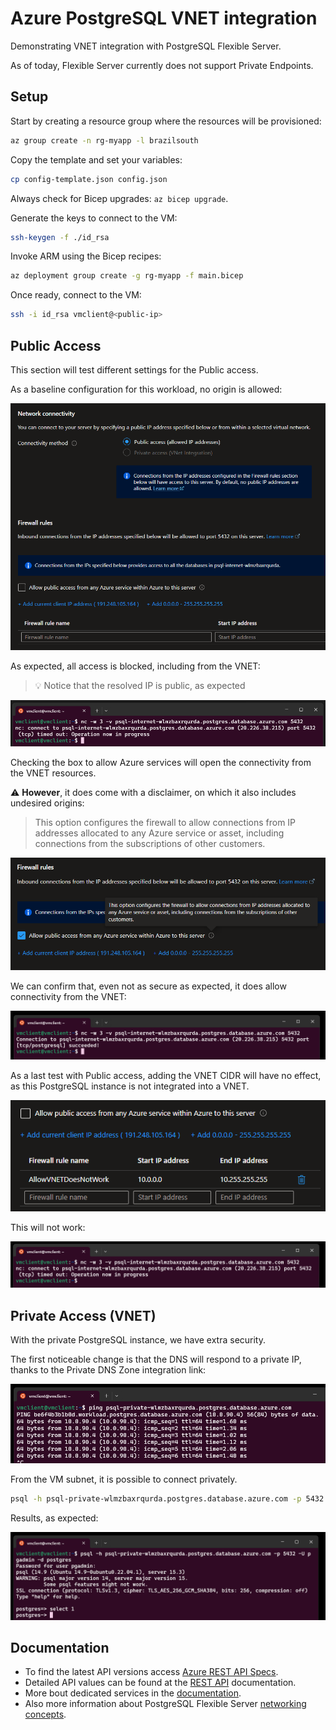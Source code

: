 # Azure PostgreSQL VNET integration

Demonstrating VNET integration with PostgreSQL Flexible Server.

As of today, Flexible Server currently does not support Private Endpoints.

## Setup

Start by creating a resource group where the resources will be provisioned:

```sh
az group create -n rg-myapp -l brazilsouth
```

Copy the template and set your variables:

```sh
cp config-template.json config.json
```

Always check for Bicep upgrades: `az bicep upgrade`.

Generate the keys to connect to the VM:

```sh
ssh-keygen -f ./id_rsa
```

Invoke ARM using the Bicep recipes:

```sh
az deployment group create -g rg-myapp -f main.bicep
```

Once ready, connect to the VM:

```sh
ssh -i id_rsa vmclient@<public-ip>
```

## Public Access

This section will test different settings for the Public access.

As a baseline configuration for this workload, no origin is allowed:

<img src=".assets/public-001.png" width=700 />

As expected, all access is blocked, including from the VNET:

> 💡 Notice that the resolved IP is public, as expected

<img src=".assets/public-002.png" />

Checking the box to allow Azure services will open the connectivity from the VNET resources.

⚠️ **However**, it does come with a disclaimer, on which it also includes undesired origins:

> This option configures the firewall to allow connections from IP addresses allocated to any Azure service or asset, including connections from the subscriptions of other customers.

<img src=".assets/public-003.png" />

We can confirm that, even not as secure as expected, it does allow connectivity from the VNET:

<img src=".assets/public-004.png" />

As a last test with Public access, adding the VNET CIDR will have no effect, as this PostgreSQL instance is not integrated into a VNET.

<img src=".assets/public-005.png" />

This will not work:

<img src=".assets/public-006.png" />


## Private Access (VNET)

With the private PostgreSQL instance, we have extra security.

The first noticeable change is that the DNS will respond to a private IP, thanks to the Private DNS Zone integration link:

<img src=".assets/private-001.png" />

From the VM subnet, it is possible to connect privately.

```sh
psql -h psql-private-wlmzbaxrqurda.postgres.database.azure.com -p 5432 -U pgadmin -d postgres
```

Results, as expected:

<img src=".assets/private-002.png" />

## Documentation

- To find the latest API versions access [Azure REST API Specs][1].
- Detailed API values can be found at the [REST API][2] documentation.
- More bout dedicated services in the [documentation][3].
- Also more information about PostgreSQL Flexible Server [networking concepts][4].

[1]: https://github.com/Azure/azure-rest-api-specs
[2]: https://learn.microsoft.com/en-us/azure/templates/microsoft.dbforpostgresql/flexibleservers?pivots=deployment-language-bicep
[3]: https://learn.microsoft.com/en-us/azure/virtual-network/virtual-network-for-azure-services
[4]: https://learn.microsoft.com/en-us/azure/postgresql/flexible-server/concepts-networking
